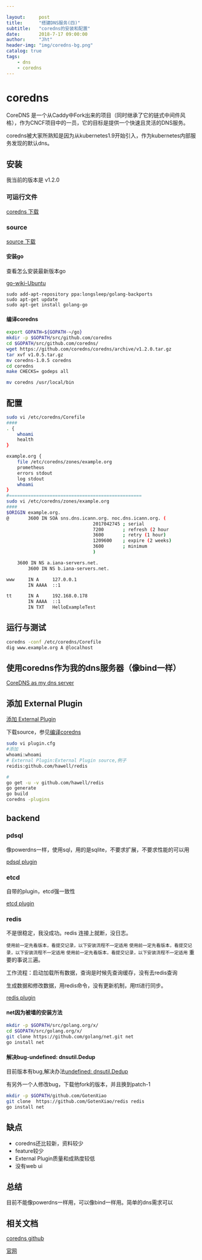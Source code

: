 ```yaml
---

layout:     post
title:      "搭建DNS服务(四)"
subtitle:   "coredns的安装和配置"
date:       2018-7-17 09:00:00
author:     "Jht"
header-img: "img/coredns-bg.png"
catalog: true
tags:
    - dns
    - coredns
---
```


# coredns

CoreDNS 是一个从Caddy中Fork出来的项目（同时继承了它的链式中间件风格），作为CNCF项目中的一员，它的目标是提供一个快速且灵活的DNS服务。

coredns被大家所熟知是因为从kubernetes1.9开始引入，作为kubernetes内部服务发现的默认dns。

## 安装

我当前的版本是 v1.2.0

### 可运行文件

[coredns 下载](https://github.com/coredns/coredns/releases)

### source

[source 下载](https://github.com/coredns/coredns/releases)

#### 安装go

查看怎么安装最新版本go

[go-wiki-Ubuntu](https://github.com/golang/go/wiki/Ubuntu)

```bsah
sudo add-apt-repository ppa:longsleep/golang-backports
sudo apt-get update
sudo apt-get install golang-go
```

#### 编译coredns

```bash
export GOPATH=${GOPATH-~/go}
mkdir -p $GOPATH/src/github.com/coredns
cd $GOPATH/src/github.com/coredns/
wget https://github.com/coredns/coredns/archive/v1.2.0.tar.gz
tar xvf v1.0.5.tar.gz
mv coredns-1.0.5 coredns
cd coredns
make CHECKS= godeps all

mv coredns /usr/local/bin
```

## 配置

```bash
sudo vi /etc/coredns/Corefile
####
. {
    whoami
    health
}

example.org {
    file /etc/coredns/zones/example.org
    prometheus
    errors stdout
    log stdout
    whoami
}
#=================================================
sudo vi /etc/coredns/zones/example.org
####
$ORIGIN example.org.
@       3600 IN SOA sns.dns.icann.org. noc.dns.icann.org. (
                                2017042745 ; serial
                                7200       ; refresh (2 hour
                                3600       ; retry (1 hour)
                                1209600    ; expire (2 weeks)
                                3600       ; minimum
                                )

    3600 IN NS a.iana-servers.net.
        3600 IN NS b.iana-servers.net.

www     IN A     127.0.0.1
        IN AAAA  ::1

tt      IN A     192.168.0.178
        IN AAAA  ::1
        IN TXT   HelloExampleTest
```

## 运行与测试

```bash
coredns -conf /etc/coredns/Corefile
dig www.example.org A @localhost
```

## 使用coredns作为我的dns服务器（像bind一样）

[CoreDNS as my dns server](https://github.com/coredns/coredns/issues/15)

## 添加 External Plugin

[添加 External Plugin](https://coredns.io/2017/07/25/compile-time-enabling-or-disabling-plugins/)

下载source，参见[编译coredns](#编译coredns)

```bash
sudo vi plugin.cfg
#添加
whoami:whoami
# External Plugin:External Plugin source,例子
reidis:github.com/hawell/redis

#
go get -u -v github.com/hawell/redis
go generate 
go build
coredns -plugins
```

## backend

### pdsql

像powerdns一样，使用sql，用的是sqlite，不要求扩展，不要求性能的可以用

[pdsql plugin](https://coredns.io/explugins/pdsql/)

### etcd

自带的plugin，etcd强一致性

[etcd plugin](https://coredns.io/plugins/etcd/)

### redis

不是很稳定，我没成功。redis 连接上就断，没日志。

`使用前一定先看版本，看提交记录，以下安装流程不一定适用`
`使用前一定先看版本，看提交记录，以下安装流程不一定适用`
`使用前一定先看版本，看提交记录，以下安装流程不一定适用`
重要的事说三遍。

工作流程：启动加载所有数据，查询是时候先查询缓存，没有去redis查询

生成数据和修改数据，用redis命令，没有更新机制，用ttl进行同步。

[redis plugin](https://coredns.io/explugins/redis/)

#### net因为被墙的安装方法

```bash
mkdir -p $GOPATH/src/golang.org/x/
cd $GOPATH/src/golang.org/x/
git clone https://github.com/golang/net.git net 
go install net
```

#### 解决bug-undefined: dnsutil.Dedup

目前版本有bug,解决办法[undefined: dnsutil.Dedup](https://github.com/arvancloud/redis/issues/3)

有另外一个人修改bug，下载他fork的版本，并且换到patch-1

```bash
mkdir -p $GOPATH/github.com/GotenXiao
git clone  https://github.com/GotenXiao/redis redis
go install net
```

## 缺点

- coredns还比较新，资料较少
- feature较少
- External Plugin质量和成熟度较低
- 没有web ui

## 总结

目前不能像powerdns一样用，可以像bind一样用。简单的dns需求可以
 
## 相关文档

[coredns github](https://github.com/coredns/coredns)

[官网](https://coredns.io)

